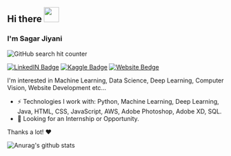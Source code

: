 ## Hi there <img src="https://raw.githubusercontent.com/MartinHeinz/MartinHeinz/master/wave.gif" width="35px">

### I'm Sagar Jiyani

![GitHub search hit counter](https://img.shields.io/github/search/SagarJiyani3010/SagarJiyani3010/View?color=green&label=View%20Count&logo=appveyor&logoColor=green)

[![LinkedIN Badge](https://img.shields.io/badge/LinkdeIN-Sagar-blue)](https://www.linkedin.com/in/sagar-jiyani-916613144/) 
[![Kaggle Badge](https://img.shields.io/badge/Kaggle-Sagar-yellowgreen)](https://www.kaggle.com/sagarjiyani) 
[![Website Bedge](https://img.shields.io/static/v1?message=Website&color=lightblue)](https://sagarjiyani3010.github.io/)


I'm interested in Machine Learning, Data Science, Deep Learning, Computer Vision, Website Development etc...<br/>
- ⚡️ Technologies I work with: Python, Machine Learning, Deep Learning, Java,  HTML, CSS, JavaScript, AWS, Adobe Photoshop, Adobe XD, SQL.
- 👯 Looking for an Internship or Opportunity.

Thanks a lot! ❤️

![Anurag's github stats](https://github-readme-stats.vercel.app/api?username=SagarJiyani3010&theme=nightowl&show_icons=true)

